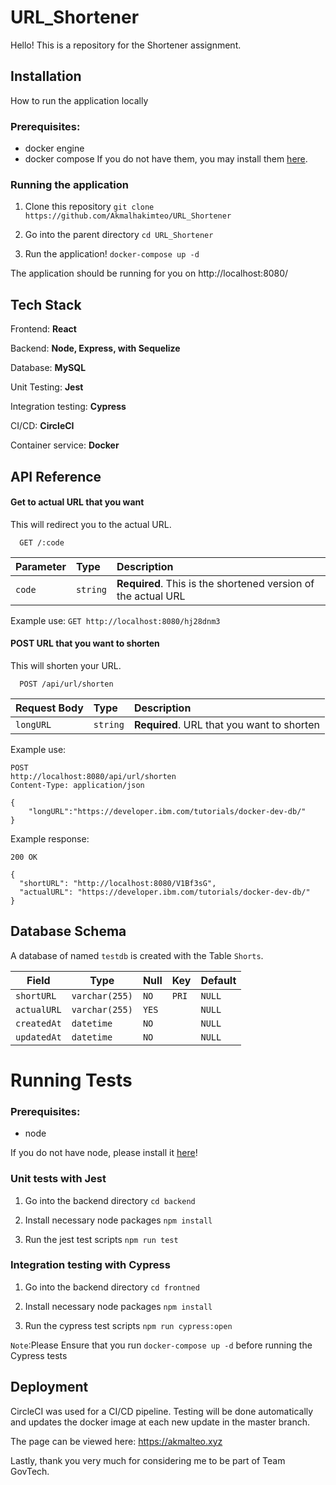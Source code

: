 
# URL_Shortener

Hello! This is a repository for the Shortener assignment.




## Installation
How to run the application locally

### Prerequisites:
  - docker engine
  - docker compose
If you do not have them, you may install them [here](https://docs.docker.com/get-docker/).

### Running the application

1. Clone this repository
`git clone https://github.com/Akmalhakimteo/URL_Shortener`

2. Go into the parent directory
`cd URL_Shortener`

3. Run the application!
`docker-compose up -d`


The application should be running for you on http://localhost:8080/

## Tech Stack 

Frontend: **React**

Backend: **Node, Express, with Sequelize**

Database: **MySQL**

Unit Testing: **Jest**

Integration testing: **Cypress**

CI/CD: **CircleCI**

Container service: **Docker**


## API Reference

#### Get to actual URL that you want
This will redirect you to the actual URL.
```http
  GET /:code
```

| Parameter | Type     | Description                |
| :-------- | :------- | :------------------------- |
| `code` | `string` | **Required**. This is the shortened version of the actual URL |

Example use: `GET http://localhost:8080/hj28dnm3`


#### POST URL that you want to shorten

This will shorten your URL.

```http
  POST /api/url/shorten
```

| Request Body | Type     | Description                       |
| :-------- | :------- | :-------------------------------- |
| `longURL`      | `string` | **Required**. URL that you want to shorten |

Example use: 
```
POST 
http://localhost:8080/api/url/shorten
Content-Type: application/json

{
    "longURL":"https://developer.ibm.com/tutorials/docker-dev-db/"
}
```

Example response:
```
200 OK

{
  "shortURL": "http://localhost:8080/V1Bf3sG",
  "actualURL": "https://developer.ibm.com/tutorials/docker-dev-db/"
}
```



## Database Schema
A database of named `testdb` is created with the Table `Shorts`.

| Field   | Type    | Null  | Key   |  Default|
|---|---|---|---|---|
| `shortURL`  | `varchar(255)`  | `NO`  | `PRI`  |  `NULL` |
|`actualURL`   |  `varchar(255)`   | `YES`   |   |   `NULL`|
| `createdAt`   | `datetime`   | `NO`  |   |  `NULL` |
| `updatedAt`   | `datetime`  |  `NO` |   | `NULL`  |



# Running Tests

### Prerequisites:
  - node 

If you do not have node, please install it [here](https://nodejs.org/en/download/)!

### Unit tests with Jest

1. Go into the backend directory
`cd backend`

2. Install necessary node packages
`npm install`

3. Run the jest test scripts
`npm run test`


### Integration testing with Cypress

1. Go into the backend directory
`cd frontned`

2. Install necessary node packages
`npm install`

3. Run the cypress test scripts
`npm run cypress:open`

`Note`:Please Ensure that you run `docker-compose up -d` before running the Cypress tests 





## Deployment

CircleCI was used for a CI/CD pipeline. Testing will be done automatically and updates the 
docker image at each new update in the master branch.

The page can be viewed here: https://akmalteo.xyz

Lastly, thank you very much for considering me to be part of Team GovTech.

